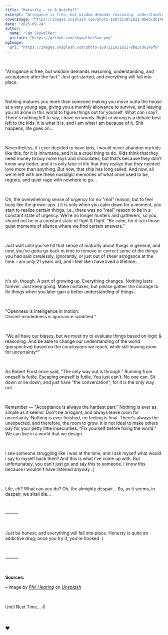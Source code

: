 ```yaml
---
title: "Maturity – in A Nutshell"
excerpt: "Arrogance is free, but wisdom demands reasoning, understanding, and acceptance after the fact."
coverImage: "https://images.unsplash.com/photo-1607211851821-8be3cd6146f0"
date: "2025-09-24"
author:
  name: "Sam Skywalker"
  picture: "https://github.com/skywalkerSam.png"
ogImage:
  url: "https://images.unsplash.com/photo-1607211851821-8be3cd6146f0"
---
```


&nbsp;

"Arrogance is free, but wisdom demands reasoning, understanding, and acceptance after the fact." Just get started, and everything will fall into place.

&nbsp;

Nothing matures you more than someone making you move outta the house at a very young age, giving you a monthly allowance to survive, and leaving you all alone in this world to figure things out for yourself. What can i say? There's nothing left to say, i have no words. Right or wrong is a debate best left to the kids. it is what it is, and i am what i am because of it. Shit happens, life goes on...

&nbsp;

Nevertheless, if i ever decided to have kids, i would never abandon my kids like this, for it is inhumane, and it is a cruel thing to do. Kids think that they need money to buy more toys and chocolates, but that’s because they don’t know any better, and it is only later in life that they realize that they needed love more than anything. But now, that ship has long sailed. And now, all we're left with are these nostalgic memories of what once used to be, regrets, and quiet rage with nowhere to go…

&nbsp;

Oh, the overwhelming sense of urgency for no "real" reason, but to feel busy like the grown-ups .) it is only when you calm down for a moment, you start to realize certain things, i.e., there was no "real" reason to be in a constant state of urgency. We're no longer hunters and gatherers, so you should not be in a constant state of fight & flight. "Be calm, for it is in those quiet moments of silence where we find certain answers."

&nbsp;

Just wait until you've hit that sense of maturity about things in general, and now, you've gotta go back in time to remove or correct some of the things you had said carelessly, ignorantly, or just out of sheer arrogance at the time. i am only 21 years old, and i feel like i have lived a lifetime…

&nbsp;

it's ok, though. A part of growing up. Everything changes. Nothing lasts forever. Just keep going. Make mistakes, but please gather the courage to fix things when you later gain a better understanding of things.

&nbsp;

"Openness is intelligence in motion.  
Closed-mindedness is ignorance solidified."

&nbsp;

“We all have our biases, but we must try to evaluate things based on logic & reasoning. And be able to change our understanding of the world (perspective) based on the conclusions we reach, while still leaving room for uncertainty*"

&nbsp;

As Robert Frost once said, "The only way out is through." Running from oneself is futile. Escaping oneself is futile. You just can't. No one can. Sit down or lie down, and just have "the conversation", for it is the only way out.

&nbsp;

Remember — "Acceptance is always the hardest part." Nothing is ever as simple as it seems. Don't be arrogant, and always leave room for uncertainty. Nothing is ever finished, no feeling is final. There's always the unexpected, and therefore, the room to grow. it is not ideal to make others pay for your petty little insecurities. “Fix yourself before fixing the world.” We can live in a world that we design.

&nbsp;

i see someone struggling like i was at the time, and i ask myself what would i say to myself back then? And this is what i've come up with. But unfortunately, you can't just go and say this to someone. i know this because i wouldn't have listened anyway .(

&nbsp;

Life, eh? What can you do? Oh, the almighty despair… So, as it seems, in despair, we shall die…

&nbsp;

———

&nbsp;

Just be honest, and everything will fall into place. Honesty is quite an addictive drug; once you try it, you're hooked .)  

&nbsp;

———

&nbsp;

**Sources:**

– image by [_Phil Hearing_](https://unsplash.com/@philhearing?utm_content=creditCopyText&utm_medium=referral&utm_source=unsplash) on [_Unsplash_](https://unsplash.com/photos/person-with-blue-paint-on-hand-cylPETXS7is?utm_content=creditCopyText&utm_medium=referral&utm_source=unsplash)

&nbsp;

Until Next Time... ✌️

&nbsp;

❤️

&nbsp;
